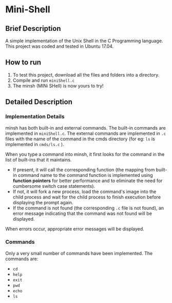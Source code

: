 # Mini-Shell

## Brief Description
A simple implementation of the Unix Shell in the C Programming language. This project was coded and tested in Ubuntu 17.04.

## How to run
1. To test this project, download all the files and folders into a directory. 
2. Compile and run `miniShell.c`
3. The minsh (MINi SHell) is now yours to try!

## Detailed Description
### Implementation Details
minsh has both built-in and external commands. The built-in commands are implemented in `miniShell.c`. The external commands are implemented in `.c` files with the name of the command in the cmds directory (for eg: `ls` is implemented in `cmds/ls.c` ). 

When you type a command into minsh, it first looks for the command in the list of built-ins that it maintains. 
 * If present, it will call the corresponding function (the mapping from built-in command name to the command function is implemented using **function pointers** for better performance and to eliminate the need for cumbersome switch case statements). 
 * If not, it will fork a new process, load the command's image into the child process and wait for the child process to finish execution before displaying the prompt again.
 * If the command is not found (the corresponding `.c` file is not found), an error message indicating that the command was not found will be displayed.
  
  When errors occur, appropriate error messages will be displayed.
  
  ### Commands
  Only a very small number of commands have been implemented. The commands are:
  * `cd`
  * `help`
  * `exit`
  * `pwd`
  * `echo`
  * `ls`

